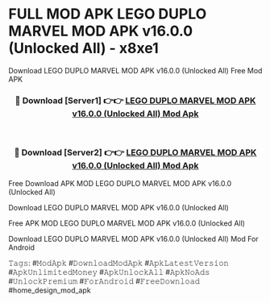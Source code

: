 # FULL MOD APK LEGO DUPLO MARVEL MOD APK v16.0.0 (Unlocked All) - x8xe1
Download LEGO DUPLO MARVEL MOD APK v16.0.0 (Unlocked All) Free Mod APK

<div align="center">
<h3>🔴 Download [Server1] 👉👉 <a href="https://apk-comot.site?title=LEGO_DUPLO_MARVEL_MOD_APK_v16.0.0_(Unlocked_All)">LEGO DUPLO MARVEL MOD APK v16.0.0 (Unlocked All) Mod Apk</a></h3><br>

<h3>🔴 Download [Server2] 👉👉 <a href="https://apk-comot.site?title=LEGO_DUPLO_MARVEL_MOD_APK_v16.0.0_(Unlocked_All)">LEGO DUPLO MARVEL MOD APK v16.0.0 (Unlocked All) Mod Apk</a></h3>
</div>


Free Download APK MOD LEGO DUPLO MARVEL MOD APK v16.0.0 (Unlocked All)

Download LEGO DUPLO MARVEL MOD APK v16.0.0 (Unlocked All) 

Free APK MOD LEGO DUPLO MARVEL MOD APK v16.0.0 (Unlocked All) 

Download LEGO DUPLO MARVEL MOD APK v16.0.0 (Unlocked All) Mod For Android

𝚃𝚊𝚐𝚜: #𝙼𝚘𝚍𝙰𝚙𝚔 #𝙳𝚘𝚠𝚗𝚕𝚘𝚊𝚍𝙼𝚘𝚍𝙰𝚙𝚔 #𝙰𝚙𝚔𝙻𝚊𝚝𝚎𝚜𝚝𝚅𝚎𝚛𝚜𝚒𝚘𝚗 #𝙰𝚙𝚔𝚄𝚗𝚕𝚒𝚖𝚒𝚝𝚎𝚍𝙼𝚘𝚗𝚎𝚢 #𝙰𝚙𝚔𝚄𝚗𝚕𝚘𝚌𝚔𝙰𝚕𝚕 #𝙰𝚙𝚔𝙽𝚘𝙰𝚍𝚜 #𝚄𝚗𝚕𝚘𝚌𝚔𝙿𝚛𝚎𝚖𝚒𝚞𝚖 #𝙵𝚘𝚛𝙰𝚗𝚍𝚛𝚘𝚒𝚍 #𝙵𝚛𝚎𝚎𝙳𝚘𝚠𝚗𝚕𝚘𝚊𝚍 #home_design_mod_apk